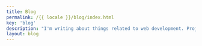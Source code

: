 ```yaml
---
title: Blog
permalink: /{{ locale }}/blog/index.html
key: 'blog'
description: "I'm writing about things related to web development. Projects, approaches and observations, things I have learned or consider important."
layout: blog
---
```

